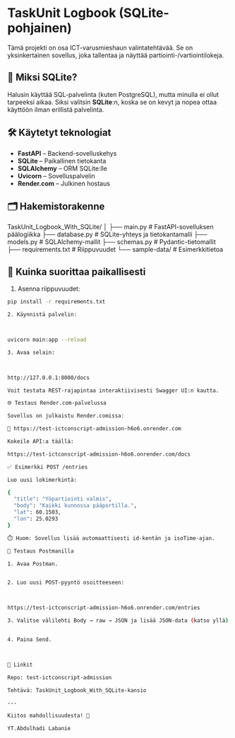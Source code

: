 # TaskUnit Logbook (SQLite-pohjainen)

Tämä projekti on osa ICT-varusmieshaun valintatehtävää. Se on yksinkertainen sovellus, joka tallentaa ja näyttää partiointi-/vartiointilokeja.

## 🔧 Miksi SQLite?

Halusin käyttää SQL-palvelinta (kuten PostgreSQL), mutta minulla ei ollut tarpeeksi aikaa. Siksi valitsin **SQLite**:n, koska se on kevyt ja nopea ottaa käyttöön ilman erillistä palvelinta.

## 🛠️ Käytetyt teknologiat

- **FastAPI** – Backend-sovelluskehys
- **SQLite** – Paikallinen tietokanta
- **SQLAlchemy** – ORM SQLite:lle
- **Uvicorn** – Sovelluspalvelin
- **Render.com** – Julkinen hostaus

## 🗂 Hakemistorakenne

TaskUnit_Logbook_With_SQLite/ │ ├── main.py                # FastAPI-sovelluksen päälogiikka ├── database.py            # SQLite-yhteys ja tietokantamalli ├── models.py              # SQLAlchemy-mallit ├── schemas.py             # Pydantic-tietomallit ├── requirements.txt       # Riippuvuudet └── sample-data/           # Esimerkkitietoa

## 🚀 Kuinka suorittaa paikallisesti

1. Asenna riippuvuudet:

```bash
pip install -r requirements.txt

2. Käynnistä palvelin:



uvicorn main:app --reload

3. Avaa selain:



http://127.0.0.1:8000/docs

Voit testata REST-rajapintaa interaktiivisesti Swagger UI:n kautta.

🌐 Testaus Render.com-palvelussa

Sovellus on julkaistu Render.comissa:

🔗 https://test-ictconscript-admission-h6o6.onrender.com

Kokeile API:a täällä:

https://test-ictconscript-admission-h6o6.onrender.com/docs

✅ Esimerkki POST /entries

Luo uusi lokimerkintä:

{
  "title": "Yöpartiointi valmis",
  "body": "Kaikki kunnossa pääportilla.",
  "lat": 60.1503,
  "lon": 25.0293
}

⏱️ Huom: Sovellus lisää automaattisesti id-kentän ja isoTime-ajan.

🧪 Testaus Postmanilla

1. Avaa Postman.


2. Luo uusi POST-pyyntö osoitteeseen:



https://test-ictconscript-admission-h6o6.onrender.com/entries

3. Valitse välilehti Body → raw → JSON ja lisää JSON-data (katso yllä).


4. Paina Send.



📎 Linkit

Repo: test-ictconscript-admission

Tehtävä: TaskUnit_Logbook_With_SQLite-kansio

---

Kiitos mahdollisuudesta! 🙏

YT.Abdulhadi Labanie

